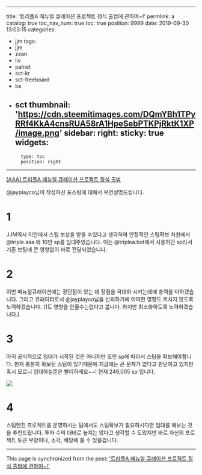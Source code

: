 
---
title: '트리플A 매뉴얼 큐레이션 프로젝트 정식 출범에 관하여~!'
permlink: a
catalog: true
toc_nav_num: true
toc: true
position: 9999
date: 2019-09-30 13:03:15
categories:
- jjm
tags:
- jjm
- zzan
- liv
- palnet
- sct-kr
- sct-freeboard
- bs
- sct
thumbnail: 'https://cdn.steemitimages.com/DQmYBh1TPyRRf4KkA4cnsRUA58rA1HpeSebPTKPjRktK1XP/image.png'
sidebar:
    right:
        sticky: true
widgets:
    -
        type: toc
        position: right
---


[[AAA] 트리플A 매뉴얼 큐레이션 프로젝트 정식 출범](https://steemit.com/aaa/@jayplayco/aaa-a)

@jayplayco님이 작성하신 포스팅에 대해서 부연설명드립니다.

# 1

JJM역시 이안에서 스팀 보상을 받을 수있다고 생각하여 안정적인 스팀확보 차원에서 @triple.aaa 에 10만 sp를 임대주었습니다. 이는 @triplea.bot에서 사용하던 sp라서 기존 보팅에 큰 영향없이 바로 전달되었습니다.

# 2

이번 메뉴얼큐래이션에는 장단점이 있는 데 장점을 극대화 시키는데에 총력을 다하겠습니다.
그리고 큐래이터로서 @jayplayco님을 신뢰하기에 어떠한 영향도 끼치지 않도록 노력하겠습니다.
(1도 영향을 안줄수는없다고 봅니다. 하지만 최소화하도록 노력하겠습니다.)

# 3

아직 공식적으로 임대가 시작된 것은 아니지만 모인 sp에 따라서 스팀을 확보해야합니다.
현재 충분히 확보된 스팀이 있기때문에 지급에는 큰 문제가 없다고 판단하고 있지만
혹시 모르니 임대하실뿐은 빨리하세요~~!
현재 249,005 sp 입니다.

![](https://cdn.steemitimages.com/DQmYBh1TPyRRf4KkA4cnsRUA58rA1HpeSebPTKPjRktK1XP/image.png)

# 4
스팀엔진 프로젝트를 운영하시는 팀에서도 스팀확보가 필요하시다면 임대를 해보는 것을 추천드립니다.
투자 수익 대비로 높지는 않다고 생각할 수 도있지만 바로 자신의 프로젝트 토큰 부양이나, 소각, 배당에 쓸 수 있을겁니다.

- - -

This page is synchronized from the post: ['트리플A 매뉴얼 큐레이션 프로젝트 정식 출범에 관하여~!'](https://steemit.com/@virus707/a)

